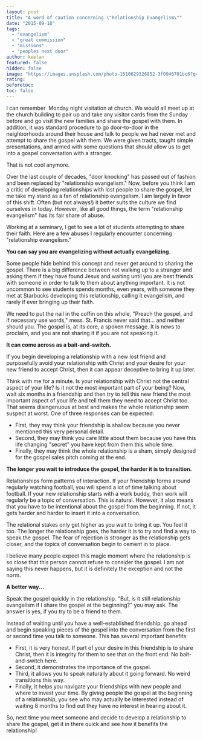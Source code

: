 ```yaml
---
layout: post
title: "A word of caution concerning \"Relationship Evangelism\""
date: "2015-09-18"
tags: 
  - "evangelism"
  - "great commission"
  - "missions"
  - "peoples next door"
author: keelan
featured: false
hidden: false
image: "https://images.unsplash.com/photo-1510629326852-3f0946701bc6?q=80&w=1975&auto=format&fit=crop&ixlib=rb-4.0.3&ixid=M3wxMjA3fDB8MHxwaG90by1wYWdlfHx8fGVufDB8fHx8fA%3D%3D"
rating:
beforetoc:
toc: false
---
```


I can remember  Monday night visitation at church. We would all meet up at the church building to pair up and take any visitor cards from the Sunday before and go visit the new families and share the gospel with them. In addition, it was standard procedure to go door-to-door in the neighborhoods around their house and talk to people we had never met and attempt to share the gospel with them. We were given tracts, taught simple presentations, and armed with some questions that should allow us to get into a gospel conversation with a stranger.

That is not cool anymore.

Over the last couple of decades, "door knocking" has passed out of fashion and been replaced by "relationship evangelism." Now, before you think I am a critic of developing relationships with lost people to share the gospel, let me take my stand as a fan of relationship evangelism. I am largely in favor of this shift. Often (but not always!) it better suits the culture we find ourselves in today. However, like all good things, the term "relationship evangelism" has its fair share of abuse.

Working at a seminary, I get to see a lot of students attempting to share their faith. Here are a few abuses I regularly encounter concerning "relationship evangelism."

**You can say you are evangelizing without actually evangelizing.**

Some people hide behind this concept and never get around to sharing the gospel. There is a big difference between not walking up to a stranger and asking them if they have found Jesus and waiting until you are best friends with someone in order to talk to them about anything important. It is not uncommon to see students spends months, even years, with someone they met at Starbucks developing this relationship, calling it evangelism, and rarely if ever bringing up their faith.

We need to put the nail in the coffin on this whole, "Preach the gospel, and if necessary use words," mess. St. Francis never said that... and neither should you. The gospel is, at its core, a spoken message. It is news to proclaim, and you are not sharing it if you are not speaking it.

**It can come across as a bait-and-switch.**

If you begin developing a relationship with a new lost friend and purposefully avoid your relationship with Christ and your desire for your new friend to accept Christ, then it can appear deceptive to bring it up later.

Think with me for a minute. Is your relationship with Christ not the central aspect of your life? Is it not the most important part of your being? Now, wait six months in a friendship and then try to tell this new friend the most important aspect of your life and tell them they need to accept Christ too. That seems disingenuous at best and makes the whole relationship seem suspect at worst. One of three responses can be expected:

- First, they may think your friendship is shallow because you never mentioned this very personal detail.
- Second, they may think you care little about them because you have this life changing "secret" you have kept from them this whole time.
- Finally, they may think the whole relationship is a sham, simply designed for the gospel sales pitch coming at the end.

**The longer you wait to introduce the gospel, the harder it is to transition.**

Relationships form patterns of interaction. If your friendship forms around regularly watching football, you will spend a lot of time talking about football. If your new relationship starts with a work buddy, then work will regularly be a topic of conversation. This is natural. However, it also means that you have to be intentional about the gospel from the beginning. If not, it gets harder and harder to insert it into a conversation.

The relational stakes only get higher as you wait to bring it up. You feel it too. The longer the relationship goes, the harder it is to try and find a way to speak the gospel. The fear of rejection is stronger as the relationship gets closer, and the topics of conversation begin to cement in to place.

I believe many people expect this magic moment where the relationship is so close that this person cannot refuse to consider the gospel. I am not saying this never happens, but it is definitely the exception and not the norm.

**A better way...**

Speak the gospel quickly in the relationship. "But, is it still relationship evangelism if I share the gospel at the beginning?" you may ask. The answer is yes, if you try to be a friend to them.

Instead of waiting until you have a well-established friendship, go ahead and begin speaking pieces of the gospel into the conversation from the first or second time you talk to someone. This has several important benefits:

- First, it is very honest. If part of your desire in this friendship is to share Christ, then it is integrity for them to see that on the front end. No bait-and-switch here.
- Second, it demonstrates the importance of the gospel.
- Third, it allows you to speak naturally about it going forward. No weird transitions this way.
- Finally, it helps you navigate your friendships with new people and where to invest your time. By giving people the gospel at the beginning of a relationship, you see who may actually be interested instead of waiting 8 months to find out they have no interest in hearing about it.

So, next time you meet someone and decide to develop a relationship to share the gospel, get it in there quick and see how it benefits the relationship!
